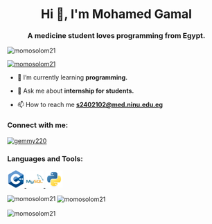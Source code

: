 <h1 align="center">Hi 👋, I'm Mohamed Gamal</h1>
<h3 align="center">A medicine student loves programming from Egypt.</h3>

<p align="left"> <img src="https://komarev.com/ghpvc/?username=momosolom21&label=Profile%20views&color=0e75b6&style=flat" alt="momosolom21" /> </p>

<p align="left"> <a href="https://github.com/ryo-ma/github-profile-trophy"><img src="https://github-profile-trophy.vercel.app/?username=momosolom21" alt="momosolom21" /></a> </p>

- 🌱 I’m currently learning **programming.**

- 💬 Ask me about **internship for students.**

- 📫 How to reach me **s2402102@med.ninu.edu.eg**

<h3 align="left">Connect with me:</h3>
<p align="left">
<a href="https://instagram.com/gemmy220" target="blank"><img align="center" src="https://raw.githubusercontent.com/rahuldkjain/github-profile-readme-generator/master/src/images/icons/Social/instagram.svg" alt="gemmy220" height="30" width="40" /></a>
</p>

<h3 align="left">Languages and Tools:</h3>
<p align="left"> <a href="https://www.w3schools.com/cpp/" target="_blank" rel="noreferrer"> <img src="https://raw.githubusercontent.com/devicons/devicon/master/icons/cplusplus/cplusplus-original.svg" alt="cplusplus" width="40" height="40"/> </a> <a href="https://www.mysql.com/" target="_blank" rel="noreferrer"> <img src="https://raw.githubusercontent.com/devicons/devicon/master/icons/mysql/mysql-original-wordmark.svg" alt="mysql" width="40" height="40"/> </a> <a href="https://www.python.org" target="_blank" rel="noreferrer"> <img src="https://raw.githubusercontent.com/devicons/devicon/master/icons/python/python-original.svg" alt="python" width="40" height="40"/> </a> </p>

<p><img align="left" src="https://github-readme-stats.vercel.app/api/top-langs?username=momosolom21&show_icons=true&locale=en&layout=compact" alt="momosolom21" /></p>

<p>&nbsp;<img align="center" src="https://github-readme-stats.vercel.app/api?username=momosolom21&show_icons=true&locale=en" alt="momosolom21" /></p>

<p><img align="center" src="https://github-readme-streak-stats.herokuapp.com/?user=momosolom21&" alt="momosolom21" /></p>
